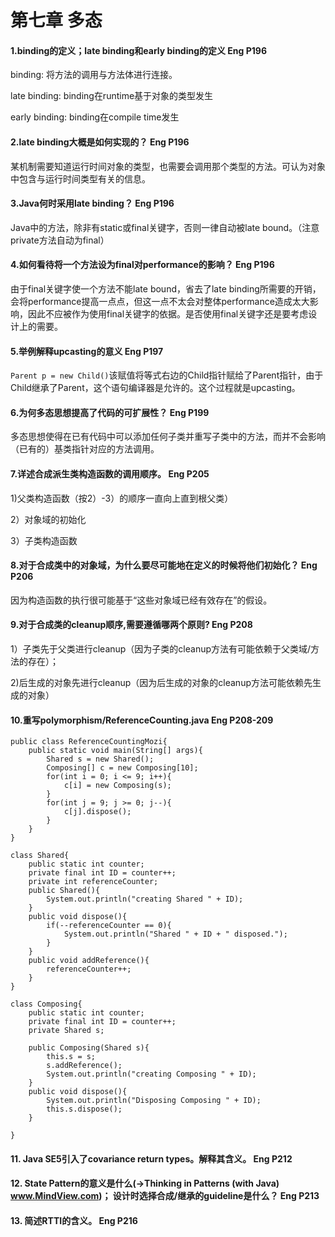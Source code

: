 第七章 多态
==============
#### 1.binding的定义；late binding和early binding的定义 Eng P196
binding: 将方法的调用与方法体进行连接。

late binding: binding在runtime基于对象的类型发生

early binding: binding在compile time发生
#### 2.late binding大概是如何实现的？ Eng P196
某机制需要知道运行时间对象的类型，也需要会调用那个类型的方法。可认为对象中包含与运行时间类型有关的信息。
#### 3.Java何时采用late binding？ Eng P196
Java中的方法，除非有static或final关键字，否则一律自动被late bound。（注意private方法自动为final）
#### 4.如何看待将一个方法设为final对performance的影响？ Eng P196
由于final关键字使一个方法不能late bound，省去了late binding所需要的开销，会将performance提高一点点，但这一点不太会对整体performance造成太大影响，因此不应被作为使用final关键字的依据。是否使用final关键字还是要考虑设计上的需要。
#### 5.举例解释upcasting的意义  Eng P197
 `Parent p = new Child()`该赋值将等式右边的Child指针赋给了Parent指针，由于Child继承了Parent，这个语句编译器是允许的。这个过程就是upcasting。
#### 6.为何多态思想提高了代码的可扩展性？  Eng P199
多态思想使得在已有代码中可以添加任何子类并重写子类中的方法，而并不会影响（已有的）基类指针对应的方法调用。
#### 7.详述合成派生类构造函数的调用顺序。  Eng P205 
1)父类构造函数（按2）-3）的顺序一直向上直到根父类）

2）对象域的初始化

3）子类构造函数
#### 8.对于合成类中的对象域，为什么要尽可能地在定义的时候将他们初始化？ Eng P206
因为构造函数的执行很可能基于“这些对象域已经有效存在”的假设。
#### 9.对于合成类的cleanup顺序,需要遵循哪两个原则? Eng P208
1）子类先于父类进行cleanup（因为子类的cleanup方法有可能依赖于父类域/方法的存在）；

2)后生成的对象先进行cleanup（因为后生成的对象的cleanup方法可能依赖先生成的对象）
#### 10.重写polymorphism/ReferenceCounting.java Eng P208-209
```
public class ReferenceCountingMozi{
	public static void main(String[] args){
		Shared s = new Shared();
		Composing[] c = new Composing[10];
		for(int i = 0; i <= 9; i++){
			c[i] = new Composing(s);
		}
		for(int j = 9; j >= 0; j--){
			c[j].dispose();
		}
	}
}

class Shared{
	public static int counter;
	private final int ID = counter++;
	private int referenceCounter;
	public Shared(){
		System.out.println("creating Shared " + ID);
	}
	public void dispose(){
		if(--referenceCounter == 0){
			System.out.println("Shared " + ID + " disposed.");
		}
	}	
	public void addReference(){
		referenceCounter++;
	}
}

class Composing{
	public static int counter;
	private final int ID = counter++;
	private Shared s;
	
	public Composing(Shared s){
		this.s = s;
		s.addReference();
		System.out.println("creating Composing " + ID);
	}
	public void dispose(){
		System.out.println("Disposing Composing " + ID);
		this.s.dispose();		
	}
	
}
```

#### 11. Java SE5引入了covariance return types。解释其含义。 Eng P212
#### 12. State Pattern的意义是什么(->Thinking in Patterns (with Java) www.MindView.com)； 设计时选择合成/继承的guideline是什么？ Eng P213
#### 13. 简述RTTI的含义。 Eng P216
